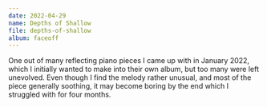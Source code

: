 ```yaml
---
date: 2022-04-29
name: Depths of Shallow
file: depths-of-shallow
album: faceoff
---
```


One out of many reflecting piano pieces I came up with in January 2022, which I initially wanted to make into their own album, but too many were left unevolved. Even though I find the melody rather unusual, and most of the piece generally soothing, it may become boring by the end which I struggled with for four months.
